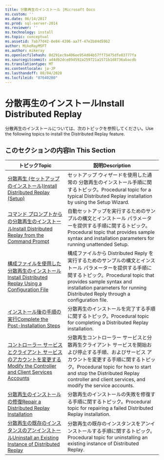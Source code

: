 ```yaml
---
title: 分散再生のインストール |Microsoft Docs
ms.custom: ''
ms.date: 06/14/2017
ms.prod: sql-server-2014
ms.reviewer: ''
ms.technology: install
ms.topic: conceptual
ms.assetid: 7ab77d42-8e84-4396-aa7f-47e2b84d59b2
author: MikeRayMSFT
ms.author: mikeray
ms.openlocfilehash: 0d291ec9a406ee954d04b57ff73475dfe83777fa
ms.sourcegitcommit: ad4d92dce894592a259721a1571b1d8736abacdb
ms.translationtype: MT
ms.contentlocale: ja-JP
ms.lasthandoff: 08/04/2020
ms.locfileid: "87640280"
---
```

# <a name="install-distributed-replay"></a><span data-ttu-id="e16d0-102">分散再生のインストール</span><span class="sxs-lookup"><span data-stu-id="e16d0-102">Install Distributed Replay</span></span>
  <span data-ttu-id="e16d0-103">分散再生のインストールについては、次のトピックを参照してください。</span><span class="sxs-lookup"><span data-stu-id="e16d0-103">Use the following topics to install the Distributed Replay feature.</span></span>  
  
## <a name="in-this-section"></a><span data-ttu-id="e16d0-104">このセクションの内容</span><span class="sxs-lookup"><span data-stu-id="e16d0-104">In This Section</span></span>  
  
|<span data-ttu-id="e16d0-105">トピック</span><span class="sxs-lookup"><span data-stu-id="e16d0-105">Topic</span></span>|<span data-ttu-id="e16d0-106">説明</span><span class="sxs-lookup"><span data-stu-id="e16d0-106">Description</span></span>|  
|-----------|-----------------|  
|[<span data-ttu-id="e16d0-107">分散再生 &#40;セットアップのインストール&#41;</span><span class="sxs-lookup"><span data-stu-id="e16d0-107">Install Distributed Replay &#40;Setup&#41;</span></span>](../../sql-server/install/install-distributed-replay-setup.md)|<span data-ttu-id="e16d0-108">セットアップ ウィザードを使用した通常の 分散再生のインストール手順に関するトピック。</span><span class="sxs-lookup"><span data-stu-id="e16d0-108">Procedural topic for a typical Distributed Replay installation by using the Setup Wizard.</span></span>|  
|[<span data-ttu-id="e16d0-109">コマンド プロンプトからの分散再生のインストール</span><span class="sxs-lookup"><span data-stu-id="e16d0-109">Install Distributed Replay from the Command Prompt</span></span>](install-distributed-replay-overview.md)|<span data-ttu-id="e16d0-110">自動セットアップを実行するためのサンプルの構文とインストール パラメーターを提供する手順に関するトピック。</span><span class="sxs-lookup"><span data-stu-id="e16d0-110">Procedural topic that provides sample syntax and installation parameters for running unattended Setup.</span></span>|  
|[<span data-ttu-id="e16d0-111">構成ファイルを使用した分散再生のインストール</span><span class="sxs-lookup"><span data-stu-id="e16d0-111">Install Distributed Replay Using a Configuration File</span></span>](../../sql-server/install/install-distributed-replay-using-a-configuration-file.md)|<span data-ttu-id="e16d0-112">構成ファイルから Distributed Reply を実行するためのサンプルの構文とインストール パラメーターを提供する手順に関するトピック。</span><span class="sxs-lookup"><span data-stu-id="e16d0-112">Procedural topic that provides sample syntax and installation parameters for running Distributed Reply through a configuration file.</span></span>|  
|[<span data-ttu-id="e16d0-113">インストール後の手順の実行</span><span class="sxs-lookup"><span data-stu-id="e16d0-113">Complete the Post-Installation Steps</span></span>](complete-the-post-installation-steps.md)|<span data-ttu-id="e16d0-114">分散再生のインストールを完了する手順に関するトピック。</span><span class="sxs-lookup"><span data-stu-id="e16d0-114">Procedural topic for completing a Distributed Replay installation.</span></span>|  
|[<span data-ttu-id="e16d0-115">コントローラー サービスとクライアント サービスのアカウントを変更する</span><span class="sxs-lookup"><span data-stu-id="e16d0-115">Modify the Controller and Client Services Accounts</span></span>](modify-the-controller-and-client-services-accounts.md)|<span data-ttu-id="e16d0-116">分散再生コントローラー サービスと分散再生クライアント サービスを開始および停止する手順、およびサービス アカウントを変更する手順に関するトピック。</span><span class="sxs-lookup"><span data-stu-id="e16d0-116">Procedural topic for how to start and stop the Distributed Replay controller and client services, and modify the service accounts.</span></span>|  
|[<span data-ttu-id="e16d0-117">分散再生のインストールの修復</span><span class="sxs-lookup"><span data-stu-id="e16d0-117">Repair a Distributed Replay Installation</span></span>](../../sql-server/install/repair-a-distributed-replay-installation.md)|<span data-ttu-id="e16d0-118">分散再生のインストールの失敗を修復する手順に関するトピック。</span><span class="sxs-lookup"><span data-stu-id="e16d0-118">Procedural topic for repairing a failed Distributed Replay installation.</span></span>|  
|[<span data-ttu-id="e16d0-119">分散再生の既存のインスタンスのアンインストール</span><span class="sxs-lookup"><span data-stu-id="e16d0-119">Uninstall an Existing Instance of Distributed Replay</span></span>](../../sql-server/install/uninstall-an-existing-instance-of-distributed-replay.md)|<span data-ttu-id="e16d0-120">分散再生の既存のインスタンスをアンインストールする手順に関するトピック。</span><span class="sxs-lookup"><span data-stu-id="e16d0-120">Procedural topic for uninstalling an existing instance of Distributed Replay.</span></span>|  
  
  
